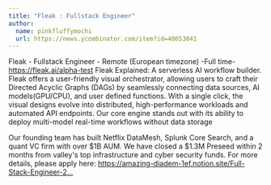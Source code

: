 ```yaml
---
title: "Fleak : Fullstack Engineer"
author:
  name: pinkfluffymochi
  url: https://news.ycombinator.com/item?id=40653841
---
```

Fleak - Fullstack Engineer - Remote (European timezone) -Full time- <a href="https:&#x2F;&#x2F;fleak.ai&#x2F;alpha-test" rel="nofollow">https:&#x2F;&#x2F;fleak.ai&#x2F;alpha-test</a>
Fleak Explained: A serverless AI workflow builder. Fleak offers a user-friendly visual orchestrator, allowing users to craft their Directed Acyclic Graphs (DAGs) by seamlessly connecting data sources, AI models(GPU&#x2F;CPU), and user defined functions. With a single click, the visual designs evolve into distributed, high-performance workloads and automated API endpoints. Our core engine stands out with its ability to deploy multi-model real-time workflows without data storage

Our founding team has built Netflix DataMesh, Splunk Core Search, and a quant VC firm with over $1B AUM. We have closed a $1.3M Preseed within 2 months from valley&#x27;s top infrastructure and cyber security funds. For more details, please apply here: <a href="https:&#x2F;&#x2F;amazing-diadem-1ef.notion.site&#x2F;Full-Stack-Engineer-23754259585846e59d0f2c6f36afa92c" rel="nofollow">https:&#x2F;&#x2F;amazing-diadem-1ef.notion.site&#x2F;Full-Stack-Engineer-2...</a>
